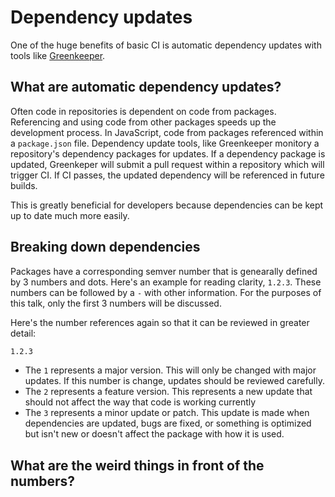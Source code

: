 # Dependency updates

One of the huge benefits of basic CI is automatic dependency updates with tools like [Greenkeeper](https://greenkeeper.io/).

## What are automatic dependency updates?

Often code in repositories is dependent on code from packages. Referencing and using code from other packages speeds up the development process. In JavaScript, code from packages referenced within a  `package.json` file. Dependency update tools, like Greenkeeper monitory a repository's dependency packages for updates. If a dependency package is updated, Greenkeper will submit a pull request within a repository which will trigger CI. If CI passes, the updated dependency will be referenced in future builds.

This is greatly beneficial for developers because dependencies can be kept up to date much more easily.

## Breaking down dependencies

Packages have a corresponding semver number that is genearally defined by 3 numbers and dots. Here's an example for reading clarity, `1.2.3`. These numbers can be followed by a `-` with other information. For the purposes of this talk, only the first 3 numbers will be discussed.

Here's the number references again so that it can be reviewed in greater detail:

```sh
1.2.3
```

- The `1` represents a major version. This will only be changed with major updates. If this number is change, updates should be reviewed carefully.
- The `2` represents a feature version. This represents a new update that should not affect the way that code is working currently
- The `3` represents a minor update or patch. This update is made when dependencies are updated, bugs are fixed, or something is optimized but isn't new or doesn't affect the package with how it is used.

## What are the weird things in front of the numbers?
